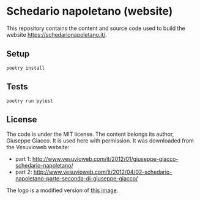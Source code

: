# Schedario napoletano (website)

This repository contains the content and source code used to build the website <https://schedarionapoletano.it/>.

## Setup

    poetry install

## Tests

    poetry run pytest

## License

The code is under the MIT license. The content belongs its author, Giuseppe Giacco. It is used here with permission.
It was downloaded from the Vesuvioweb website:
- part 1: http://www.vesuvioweb.com/it/2012/01/giuseppe-giacco-schedario-napoletano/
- part 2: http://www.vesuvioweb.com/it/2012/04/02-schedario-napoletano-parte-seconda-di-giuseppe-giacco/

The logo is a modified version of [this image](https://commons.wikimedia.org/wiki/File:Vesuvio.png).
